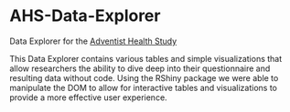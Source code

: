 # AHS-Data-Explorer
Data Explorer for the [Adventist Health Study](https://adventisthealthstudy.org) 

This Data Explorer contains various tables and simple visualizations that allow researchers the ability to dive deep into their questionnaire and resulting data without code. Using the RShiny package we were able to manipulate the DOM to allow for interactive tables and visualizations to provide a more effective user experience.
